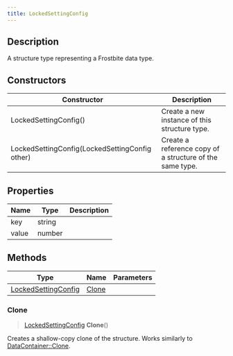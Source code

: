 ```yaml
---
title: LockedSettingConfig
---
```

## Description

A structure type representing a Frostbite data type.

## Constructors

| Constructor                                    | Description                                              |
| ---------------------------------------------- | -------------------------------------------------------- |
| LockedSettingConfig()                          | Create a new instance of this structure type.            |
| LockedSettingConfig(LockedSettingConfig other) | Create a reference copy of a structure of the same type. |

## Properties

| Name  | Type   | Description |
| ----- | ------ | ----------- |
| key   | string |             |
| value | number |             |

## Methods

| Type                                       | Name            | Parameters |
| ------------------------------------------ | --------------- | ---------- |
| [LockedSettingConfig](LockedSettingConfig) | [Clone](#clone) |            |

### Clone

> [LockedSettingConfig](LockedSettingConfig) **Clone**()

Creates a shallow-copy clone of the structure. Works similarly to [DataContainer::Clone](/vext/ref/shared/class/datacontainer#clone).
